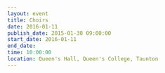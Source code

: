 ```yaml
---
layout: event
title: Choirs
date: 2016-01-11
publish_date: 2015-01-30 09:00:00
start_date: 2016-01-11
end_date: 
time: 10:00:00
location: Queen's Hall, Queen's College, Taunton
---
```


